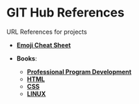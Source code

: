 # GIT Hub References
URL References for projects

* [**Emoji Cheat Sheet**](https://github.com/coder-cell/github-references/blob/main/Emoji%20Cheat%20Sheet.md) 

* **Books**:
  * [**Professional Program Development**](https://mixmastamyk.bitbucket.io/pro_soft_dev/index.html) 
  * [**HTML**](https://learn.shayhowe.com/html-css/)
  * [**CSS**](https://cssanimation.rocks/css-animation-101/)
  * [**LINUX**](http://linux-training.be/linuxfun.pdf)
